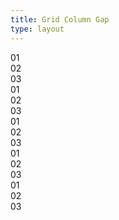 ```yaml
---
title: Grid Column Gap
type: layout
---
```

<div class="grid grid-cols3 bg-black m-b3 b-br2 p3 gap1">
	<div class="b-br1 bg-yellow p3">01</div>
	<div class="b-br1 bg-yellow p3">02</div>
	<div class="b-br1 bg-yellow p3">03</div>
</div>

<div class="grid grid-cols3 bg-black m-b3 b-br2 p3 gap2">
	<div class="b-br1 bg-yellow p3">01</div>
	<div class="b-br1 bg-yellow p3">02</div>
	<div class="b-br1 bg-yellow p3">03</div>
</div>

<div class="grid grid-cols3 bg-black m-b3 b-br2 p3 gap3">
	<div class="b-br1 bg-yellow p3">01</div>
	<div class="b-br1 bg-yellow p3">02</div>
	<div class="b-br1 bg-yellow p3">03</div>
</div>

<div class="grid grid-cols3 bg-black m-b3 b-br2 p3 gap4">
	<div class="b-br1 bg-yellow p3">01</div>
	<div class="b-br1 bg-yellow p3">02</div>
	<div class="b-br1 bg-yellow p3">03</div>
</div>

<div class="grid grid-cols3 bg-black m-b3 b-br2 p3 gap5">
	<div class="b-br1 bg-yellow p3">01</div>
	<div class="b-br1 bg-yellow p3">02</div>
	<div class="b-br1 bg-yellow p3">03</div>
</div>
